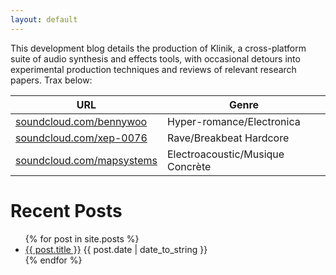 ```yaml
---
layout: default
---
```


This development blog details the production of Klinik, a cross-platform suite of audio synthesis and effects tools, with occasional detours into experimental production techniques and reviews of relevant research papers. Trax below:

| URL      | Genre      |
| ------------- | ------------- |
| [soundcloud.com/bennywoo](https://www.soundcloud.com/bennywoo)  | Hyper-romance/Electronica |
| [soundcloud.com/xep-0076](https://www.soundcloud.com/xep-0076) | Rave/Breakbeat Hardcore |
| [soundcloud.com/mapsystems](https://www.soundcloud.com/mapsystems) | Electroacoustic/Musique Concrète |

# Recent Posts

<ul>
{% for post in site.posts %}
  <li>
    <a href="{{ post.url | relative_url }}">{{ post.title }}</a>
    <span>{{ post.date | date_to_string }}</span>
  </li>
{% endfor %}
</ul>